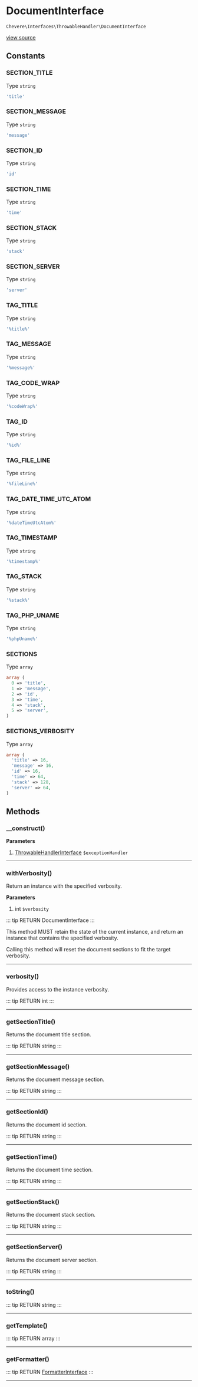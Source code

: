 # DocumentInterface

`Chevere\Interfaces\ThrowableHandler\DocumentInterface`

[view source](https://github.com/chevere/chevere/blob/master/interfaces/ThrowableHandler/DocumentInterface.php)

## Constants

### SECTION_TITLE

Type `string`

```php
'title'
```

### SECTION_MESSAGE

Type `string`

```php
'message'
```

### SECTION_ID

Type `string`

```php
'id'
```

### SECTION_TIME

Type `string`

```php
'time'
```

### SECTION_STACK

Type `string`

```php
'stack'
```

### SECTION_SERVER

Type `string`

```php
'server'
```

### TAG_TITLE

Type `string`

```php
'%title%'
```

### TAG_MESSAGE

Type `string`

```php
'%message%'
```

### TAG_CODE_WRAP

Type `string`

```php
'%codeWrap%'
```

### TAG_ID

Type `string`

```php
'%id%'
```

### TAG_FILE_LINE

Type `string`

```php
'%fileLine%'
```

### TAG_DATE_TIME_UTC_ATOM

Type `string`

```php
'%dateTimeUtcAtom%'
```

### TAG_TIMESTAMP

Type `string`

```php
'%timestamp%'
```

### TAG_STACK

Type `string`

```php
'%stack%'
```

### TAG_PHP_UNAME

Type `string`

```php
'%phpUname%'
```

### SECTIONS

Type `array`

```php
array (
  0 => 'title',
  1 => 'message',
  2 => 'id',
  3 => 'time',
  4 => 'stack',
  5 => 'server',
)
```

### SECTIONS_VERBOSITY

Type `array`

```php
array (
  'title' => 16,
  'message' => 16,
  'id' => 16,
  'time' => 64,
  'stack' => 128,
  'server' => 64,
)
```


## Methods

### __construct()

**Parameters**

1. [ThrowableHandlerInterface](./ThrowableHandlerInterface.md) `$exceptionHandler`

---

### withVerbosity()

Return an instance with the specified verbosity.

**Parameters**

1. int `$verbosity`

::: tip RETURN
DocumentInterface
:::

This method MUST retain the state of the current instance, and return
an instance that contains the specified verbosity.

Calling this method will reset the document sections to fit the target verbosity.

---

### verbosity()

Provides access to the instance verbosity.

::: tip RETURN
int
:::


---

### getSectionTitle()

Returns the document title section.

::: tip RETURN
string
:::


---

### getSectionMessage()

Returns the document message section.

::: tip RETURN
string
:::


---

### getSectionId()

Returns the document id section.

::: tip RETURN
string
:::


---

### getSectionTime()

Returns the document time section.

::: tip RETURN
string
:::


---

### getSectionStack()

Returns the document stack section.

::: tip RETURN
string
:::


---

### getSectionServer()

Returns the document server section.

::: tip RETURN
string
:::


---

### toString()

::: tip RETURN
string
:::


---

### getTemplate()

::: tip RETURN
array
:::


---

### getFormatter()

::: tip RETURN
[FormatterInterface](./FormatterInterface.md)
:::


---

